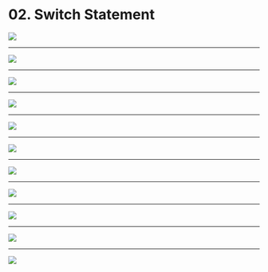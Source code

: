# 02. Switch Statement

![](https://i.imgur.com/aIQwLHN.png)

--------

![](https://i.imgur.com/qiy8lFO.png)

---------

![](https://i.imgur.com/Q0zIDlP.png)

-------

![](https://i.imgur.com/H6BKOlO.png)

-------

![](https://i.imgur.com/2xkHflc.png)

-----------

![](https://i.imgur.com/qEvCeBt.png)

--------

![](https://i.imgur.com/bZrSxJ8.png)

------

![](https://i.imgur.com/rFClYMj.png)

----------

![](https://i.imgur.com/x7LLZJB.png)

-----

![](https://i.imgur.com/BBHu41m.png)

----------

![](https://i.imgur.com/7KljFyk.png)